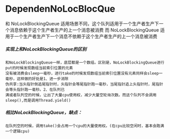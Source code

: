 # DependenNoLocBlocQue
 和 NoLockBlockingQueue 适用场景不同，这个队列适用于一个生产者生产下一个消息依赖于这个生产者生产的上一个消息被消费
    而 NoLockBlockingQueue 适用于一个生产者生产下一个消息不依赖于这个生产者生产的上一个消息被消费
##### 实现上和NoLockBlockingQueue的区别
    和NoLockBlockingQueue一样，底层都是一个数组。区别是，NoLockBlockingQueue进行put的时候发现数组当前索引位置的元素
    没有被消费会sleep一毫秒，进行take的时候发现数组当前索引位置没有元素同样会sleep一毫秒，这样做的好处是1、进一步消除
    伪共享:当头指针倒追尾指针时，头指针会等尾指针跑一毫秒，当尾指针追上头指针时，尾指针会等头指针跑一毫秒。2、在队列已
    满或者队列空的时候，让出了大量cpu使用权，减少大量空轮询次数。而这个队列不会调用sleep(),而是调用Thread.yield()
##### 相比NoLockBlockingQueue，缺点：
    在队列空的时候，调用take()会占用一个cpu的大量使用权。(在cpu比较空闲时，基本会跑满一个逻辑cpu)

    
